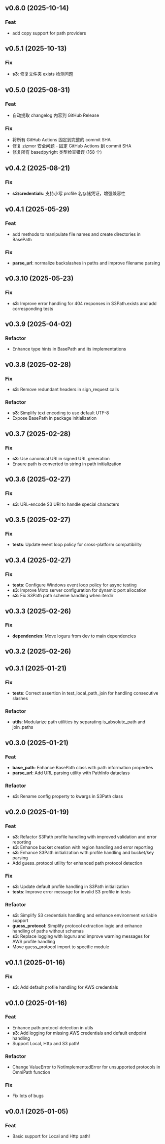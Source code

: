 ## v0.6.0 (2025-10-14)

### Feat

- add copy support for path providers

## v0.5.1 (2025-10-13)

### Fix

- **s3**: 修复文件夹 exists 检测问题

## v0.5.0 (2025-08-31)

### Feat

- 自动提取 changelog 内容到 GitHub Release

### Fix

- 将所有 GitHub Actions 固定到完整的 commit SHA
- 修复 zizmor 安全问题 - 固定 GitHub Actions 到 commit SHA
- 修复所有 basedpyright 类型检查错误 (168 个)

## v0.4.2 (2025-08-21)

### Fix

- **s3/credentials**: 支持小写 profile 名存储凭证，增强兼容性

## v0.4.1 (2025-05-29)

### Feat

- add methods to manipulate file names and create directories in BasePath

### Fix

- **parse_url**: normalize backslashes in paths and improve filename parsing

## v0.3.10 (2025-05-23)

### Fix

- **s3**: Improve error handling for 404 responses in S3Path.exists and add corresponding tests

## v0.3.9 (2025-04-02)

### Refactor

- Enhance type hints in BasePath and its implementations

## v0.3.8 (2025-02-28)

### Fix

- **s3**: Remove redundant headers in sign_request calls

### Refactor

- **s3**: Simplify text encoding to use default UTF-8
- Expose BasePath in package initialization

## v0.3.7 (2025-02-28)

### Fix

- **s3**: Use canonical URI in signed URL generation
- Ensure path is converted to string in path initialization

## v0.3.6 (2025-02-27)

### Fix

- **s3**: URL-encode S3 URI to handle special characters

## v0.3.5 (2025-02-27)

### Fix

- **tests**: Update event loop policy for cross-platform compatibility

## v0.3.4 (2025-02-27)

### Fix

- **tests**: Configure Windows event loop policy for async testing
- **s3**: Improve Moto server configuration for dynamic port allocation
- **s3**: Fix S3Path path scheme handling when iterdir

## v0.3.3 (2025-02-26)

### Fix

- **dependencies**: Move loguru from dev to main dependencies

## v0.3.2 (2025-02-26)

## v0.3.1 (2025-01-21)

### Fix

- **tests**: Correct assertion in test_local_path_join for handling consecutive slashes

### Refactor

- **utils**: Modularize path utilities by separating is_absolute_path and join_paths

## v0.3.0 (2025-01-21)

### Feat

- **base_path**: Enhance BasePath class with path information properties
- **parse_url**: Add URL parsing utility with PathInfo dataclass

### Refactor

- **s3**: Rename config property to kwargs in S3Path class

## v0.2.0 (2025-01-19)

### Feat

- **s3**: Refactor S3Path profile handling with improved validation and error reporting
- **s3**: Enhance bucket creation with region handling and error reporting
- **s3**: Enhance S3Path initialization with profile handling and bucket/key parsing
- Add guess_protocol utility for enhanced path protocol detection

### Fix

- **s3**: Update default profile handling in S3Path initialization
- **tests**: Improve error message for invalid S3 profile in tests

### Refactor

- **s3**: Simplify S3 credentials handling and enhance environment variable support
- **guess_protocol**: Simplify protocol extraction logic and enhance handling of paths without schemas
- **s3**: Replace logging with loguru and improve warning messages for AWS profile handling
- Move guess_protocol import to specific module

## v0.1.1 (2025-01-16)

### Fix

- **s3**: Add default profile handling for AWS credentials

## v0.1.0 (2025-01-16)

### Feat

- Enhance path protocol detection in utils
- **s3**: Add logging for missing AWS credentials and default endpoint handling
- Support Local, Http and S3 path!

### Refactor

- Change ValueError to NotImplementedError for unsupported protocols in OmniPath function

### Fix

- Fix lots of bugs

## v0.0.1 (2025-01-05)

### Feat

- Basic support for Local and Http path!
